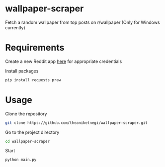 # wallpaper-scraper
Fetch a random wallpaper from top posts on r/wallpaper (Only for Windows currently)

# Requirements
Create a new Reddit app [here](https://www.reddit.com/prefs/apps) for appropriate credentials

Install packages
```bash
pip install requests praw
```

# Usage
Clone the repository
```bash
git clone https://github.com/theaniketnegi/wallpaper-scraper.git
```

Go to the project directory
```bash
cd wallpaper-scraper
```

Start
```bash
python main.py
```
